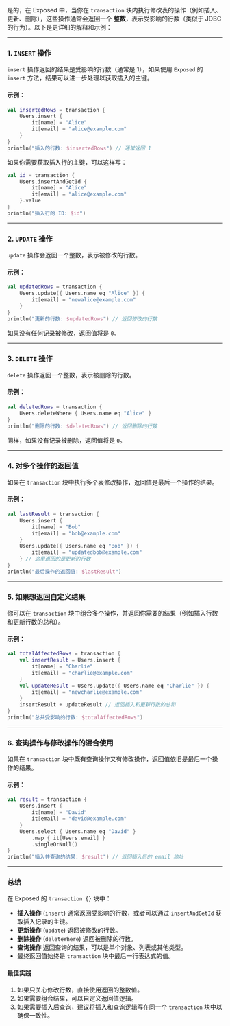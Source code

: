 是的，在 Exposed 中，当你在 `transaction` 块内执行修改表的操作（例如插入、更新、删除），这些操作通常会返回一个 **整数**，表示受影响的行数（类似于 JDBC 的行为）。以下是更详细的解释和示例：

---

### **1. `INSERT` 操作**

`insert` 操作返回的结果是受影响的行数（通常是 1），如果使用 `Exposed` 的 `insert` 方法，结果可以进一步处理以获取插入的主键。

#### 示例：

```kotlin
val insertedRows = transaction {
    Users.insert {
        it[name] = "Alice"
        it[email] = "alice@example.com"
    }
}
println("插入的行数: $insertedRows") // 通常返回 1
```

如果你需要获取插入行的主键，可以这样写：

```kotlin
val id = transaction {
    Users.insertAndGetId {
        it[name] = "Alice"
        it[email] = "alice@example.com"
    }.value
}
println("插入行的 ID: $id")
```

---

### **2. `UPDATE` 操作**

`update` 操作会返回一个整数，表示被修改的行数。

#### 示例：

```kotlin
val updatedRows = transaction {
    Users.update({ Users.name eq "Alice" }) {
        it[email] = "newalice@example.com"
    }
}
println("更新的行数: $updatedRows") // 返回修改的行数
```

如果没有任何记录被修改，返回值将是 `0`。

---

### **3. `DELETE` 操作**

`delete` 操作返回一个整数，表示被删除的行数。

#### 示例：

```kotlin
val deletedRows = transaction {
    Users.deleteWhere { Users.name eq "Alice" }
}
println("删除的行数: $deletedRows") // 返回删除的行数
```

同样，如果没有记录被删除，返回值将是 `0`。

---

### **4. 对多个操作的返回值**

如果在 `transaction` 块中执行多个表修改操作，返回值是最后一个操作的结果。

#### 示例：

```kotlin
val lastResult = transaction {
    Users.insert {
        it[name] = "Bob"
        it[email] = "bob@example.com"
    }
    Users.update({ Users.name eq "Bob" }) {
        it[email] = "updatedbob@example.com"
    } // 这里返回的是更新的行数
}
println("最后操作的返回值: $lastResult")
```

---

### **5. 如果想返回自定义结果**

你可以在 `transaction` 块中组合多个操作，并返回你需要的结果（例如插入行数和更新行数的总和）。

#### 示例：

```kotlin
val totalAffectedRows = transaction {
    val insertResult = Users.insert {
        it[name] = "Charlie"
        it[email] = "charlie@example.com"
    }
    val updateResult = Users.update({ Users.name eq "Charlie" }) {
        it[email] = "newcharlie@example.com"
    }
    insertResult + updateResult // 返回插入和更新行数的总和
}
println("总共受影响的行数: $totalAffectedRows")
```

---

### **6. 查询操作与修改操作的混合使用**

如果在 `transaction` 块中既有查询操作又有修改操作，返回值依旧是最后一个操作的结果。

#### 示例：

```kotlin
val result = transaction {
    Users.insert {
        it[name] = "David"
        it[email] = "david@example.com"
    }
    Users.select { Users.name eq "David" }
        .map { it[Users.email] }
        .singleOrNull()
}
println("插入并查询的结果: $result") // 返回插入后的 email 地址
```

---

### **总结**

在 Exposed 的 `transaction {}` 块中：

- **插入操作** (`insert`) 通常返回受影响的行数，或者可以通过 `insertAndGetId` 获取插入记录的主键。
- **更新操作** (`update`) 返回被修改的行数。
- **删除操作** (`deleteWhere`) 返回被删除的行数。
- **查询操作** 返回查询的结果，可以是单个对象、列表或其他类型。
- 最终返回值始终是 `transaction` 块中最后一行表达式的值。

#### **最佳实践**

1. 如果只关心修改行数，直接使用返回的整数值。
2. 如果需要组合结果，可以自定义返回值逻辑。
3. 如果需要插入后查询，建议将插入和查询逻辑写在同一个 `transaction` 块中以确保一致性。
